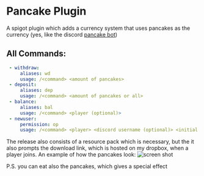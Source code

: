 # Pancake Plugin
A spigot plugin which adds a currency system that uses pancakes as the currency (yes, like the discord [pancake bot](https://pancake.gg/)) 

## All Commands: 

```yml
 - withdraw:
     aliases: wd
     usage: /<command> <amount of pancakes>
 - deposit:
     aliases: dep
     usage: /<command> <amount of pancakes or all>
 - balance:
     aliases: bal
     usage: /<command> <player (optional)>
 - newuser:
     permission: op
     usage: /<command> <player> <discord username (optional)> <initial pancakes (optional)>
```

The release also consists of a resource pack which is necessary, but the it also prompts the download link, which is hosted on my dropbox, when a player joins.
An example of how the pancakes look:
![screen shot](https://media.discordapp.net/attachments/744475414075801670/796449356970328124/2021-01-06_23.png?width=884&height=506)

P.S. you can eat also the pancakes, which gives a special effect
